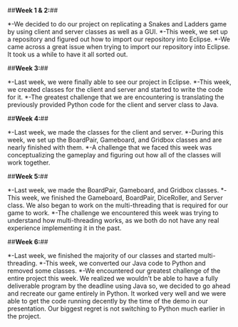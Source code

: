 ##**Week 1 & 2:**##

*-We decided to do our project on replicating a Snakes and Ladders game by using client and server classes as well as a GUI. 
*-This week, we set up a repository and figured out how to import our repository into Eclipse.
*-We came across a great issue when trying to import our repository into Eclipse. It took us a while to have it all sorted out.

##**Week 3:**##

*-Last week, we were finally able to see our project in Eclipse.
*-This week, we created classes for the client and server and started to write the code for it.
*-The greatest challenge that we are encountering is translating the previously provided Python code for the client and server class to Java. 

##**Week 4:**##

*-Last week, we made the classes for the client and server.
*-During this week, we set up the BoardPair, Gameboard, and Gridbox classes and are nearly finished with them.
*-A challenge that we faced this week was conceptualizing the gameplay and figuring out how all of the classes will work together. 

##**Week 5:**##

*-Last week, we made the BoardPair, Gameboard, and Gridbox classes.
*-This week, we finished the Gameboard, BoardPair, DiceRoller, and Server class. We also began to work on the multi-threading that is required for our game to work. 
*-The challenge we encountered this week was trying to understand how multi-threading works, as we both do not have any real experience implementing it in the past.

##**Week 6:**##

*-Last week, we finished the majority of our classes and started multi-threading.
*-This week, we converted our Java code to Python and removed some classes. 
*-We encountered our greatest challenge of the entire project this week. We realized we wouldn't be able to have a fully deliverable program by the deadline using Java so, we decided to go ahead and recreate our game entirely in Python. It worked very well and we were able to get the code running decently by the time of the demo in our presentation. Our biggest regret is not switching to Python much earlier in the project. 

